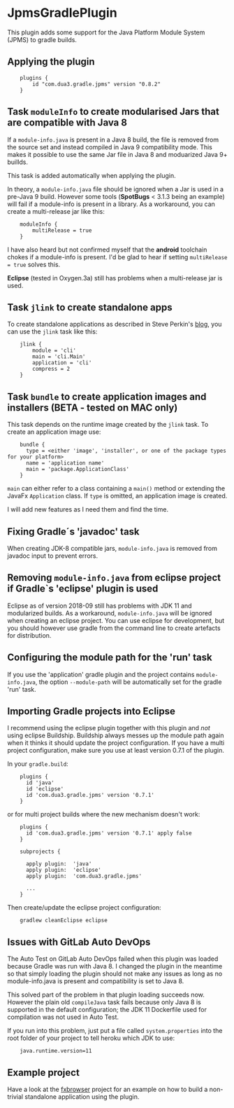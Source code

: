 # JpmsGradlePlugin

This plugin adds some support for the Java Platform Module System (JPMS) to gradle builds.

## Applying the plugin

```
    plugins {
        id "com.dua3.gradle.jpms" version "0.8.2"
    }
```

## Task `moduleInfo` to create modularised Jars that are compatible with Java 8

If a `module-info.java` is present in a Java 8 build, the file is removed from the source set and instead compiled in Java 9 compatibility mode. This makes it possible to use the same Jar file in Java 8 and moduarized Java 9+ buillds.

This task is added automatically when applying the plugin.

In theory, a `module-info.java` file should be ignored when a Jar is used in a pre-Java 9 build. However some tools (**SpotBugs** < 3.1.3 being an example) will fail if a module-info is present in a library. As a workaround, you can create a multi-release jar like this:

```
    moduleInfo {
        multiRelease = true
    }
```

I have also heard but not confirmed myself that the **android** toolchain chokes if a module-info is present. I'd be glad to hear if setting `multiRelease = true` solves this.

**Eclipse** (tested in Oxygen.3a) still has problems when a multi-release jar is used.

## Task `jlink` to create standalone apps

To create standalone applications as described in Steve Perkin's [blog](https://steveperkins.com/using-java-9-modularization-to-ship-zero-dependency-native-apps/), you can use the `jlink` task like this:

```
    jlink {
        module = 'cli'
        main = 'cli.Main'
        application = 'cli'
        compress = 2
    }
```

## Task `bundle` to create application images and installers (BETA - tested on MAC only)

This task depends on the runtime image created by the `jlink` task. To create an application image use:

```
    bundle {
      type = <either 'image', 'installer', or one of the package types for your platform>
      name = 'application name'
      main = 'package.ApplicationClass'
    }
```

`main` can either refer to a class containing a `main()` method or extending the JavaFx `Application` class.
If `type` is omitted, an application image is created.

I will add new features as I need them and find the time.

## Fixing Gradle´s 'javadoc' task

When creating JDK-8 compatible jars, `module-info.java` is removed from javadoc input to prevent errors.

## Removing `module-info.java` from eclipse project if Gradle`s 'eclipse' plugin is used

Eclipse as of version 2018-09 still has problems with JDK 11 and modularized builds. As a workaround, `module-info.java` will be ignored when creating an eclipse project. You can use eclipse for development, but you should however use gradle from the command line to create artefacts for distribution.

## Configuring the module path for the 'run' task

If you use the 'application' gradle plugin and the project contains `module-info.java`, the option `--module-path` will be automatically set for the gradle 'run' task.

## Importing Gradle projects into Eclipse

I recommend using the eclipse plugin together with this plugin and  *not* using eclipse Buildship. Buildship always messes up the module path again when it thinks it should update the project configuration. If you have a multi project configuration, make sure you use at least version 0.7.1 of the plugin.

In your `gradle.build`:

```
    plugins {
      id 'java'
      id 'eclipse'
      id 'com.dua3.gradle.jpms' version '0.7.1'
    }
```

or for multi project builds where the new mechanism doesn't work:

```
    plugins {
      id 'com.dua3.gradle.jpms' version '0.7.1' apply false
    }
    
    subprojects {
    
      apply plugin:  'java'
      apply plugin:  'eclipse'
      apply plugin:  'com.dua3.gradle.jpms'
      
      ...
    }
```

Then create/update the eclipse project configuration:

```
    gradlew cleanEclipse eclipse
```

## Issues with GitLab Auto DevOps

The Auto Test on GitLab Auto DevOps failed when this plugin was loaded because Gradle was run with Java 8. I changed the plugin in the meantime so that simply loading the plugin should not make any issues as long as no module-info.java is present and compatibility is set to Java 8.

This solved part of the problem in that plugin loading succeeds now. However the plain old `compileJava` task fails because only Java 8 is supported in the default configuration; the JDK 11 Dockerfile used for compilation was not used in Auto Test.

If you run into this problem, just put a file called `system.properties` into the root folder of your project to tell heroku which JDK to use:

```
    java.runtime.version=11
```

## Example project

Have a look at the [fxbrowser](https://github.com/xzel23/fxbrowser) project for an example on how to build a non-trivial standalone application using the plugin.
